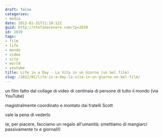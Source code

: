 ```yaml
---
draft: false
categories:
- media
date: 2012-01-31T11:18:12Z
guid: http://stefanocecere.com/?p=2839
id: 2839
tags:
- film
- life
- mondo
- video
- vita
- world
- youtube
title: Life in a Day - La Vita in un Giorno (un bel film)
slug: /2012/01/life-in-a-day-la-vita-in-un-giorno-un-bel-film/
---
```


un film fatto dal collage di video di centinaia di persone di tutto il mondo (via YouTube)
  
magistralmente coordinato e montato dai fratelli Scott
  
vale la pena di vederlo
  
(e, per piacere, facciamo un regalo all'umanità: smettiamo di mangiarci passivamente tv e giornali!)